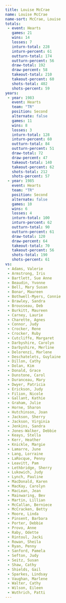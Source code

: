 ```yaml
---
title: Louise McCrae
name: Louise McCrae
name-sort: McCrae, Louise
totals:
 - event: Hearts
   games: 21
   wins: 14
   losses: 7
   inturn-total: 228
   inturn-percent: 61
   outturn-total: 174
   outturn-percent: 56
   draw-total: 192
   draw-percent: 58
   takeout-total: 210
   takeout-percent: 60
   shots-total: 402
   shots-percent: 59
years:
 - year: 1983
   event: Hearts
   team: "TR"
   position: Second
   alternate: false
   games: 11
   wins: 8
   losses: 3
   inturn-total: 128
   inturn-percent: 60
   outturn-total: 84
   outturn-percent: 51
   draw-total: 72
   draw-percent: 47
   takeout-total: 140
   takeout-percent: 62
   shots-total: 212
   shots-percent: 57
 - year: 1985
   event: Hearts
   team: "TR"
   position: Second
   alternate: false
   games: 10
   wins: 6
   losses: 4
   inturn-total: 100
   inturn-percent: 62
   outturn-total: 90
   outturn-percent: 61
   draw-total: 120
   draw-percent: 64
   takeout-total: 70
   takeout-percent: 56
   shots-total: 190
   shots-percent: 61
vs:
 - Adams, Valerie
 - Armstrong, Iris
 - Bartlett, Sue Anne
 - Beaudin, Yvonne
 - Bell, Mary Susan
 - Bonar, Maureen
 - Bothwell-Myers, Connie
 - Brawley, Sandra
 - Brousseau, Deb
 - Burkitt, Maureen
 - Carney, Laurie
 - Charette, Agnes
 - Connor, Judy
 - Crocker, Rene
 - Crocker, Ruby
 - Cutcliffe, Margaret
 - Darbyshire, Carolyn
 - Darbyshire, Merline
 - Delorenzi, Marlene
 - Deschatelets, Guylaine
 - Dillon, Cathy
 - Dolan, Kim
 - Donald, Grace
 - Dunstone, Carol
 - Duranceau, Mary
 - Dwyer, Patricia
 - Erickson, Judy
 - Filion, Nicole
 - Gallant, Kathie
 - Graham, Julie
 - Horne, Sharon
 - Hutchinson, Joan
 - Jackson, Sherry
 - Jackson, Virginia
 - Jenkins, Sandra
 - Jones-Walker, Debbie
 - Keays, Stella
 - Kerr, Heather
 - Knickle, Margie
 - Lamarre, June
 - Lang, Lorraine
 - LaRocque, Penny
 - Leavitt, Pam
 - Lethbridge, Sherry
 - Lukowich, Judy
 - Lynch, Pauline
 - MacDonald, Karen
 - MacKay, Carolyn
 - MacLean, Jean
 - Mainwaring, Bev
 - Martin, Lillian
 - McCallan, Berniece
 - McCracken, Betty
 - Moore, Linda
 - Pinsent, Barbara
 - Porter, Debbie
 - Provo, Anne
 - Raby, Odette
 - Rintoul, Jacki
 - Rowan, Sheila
 - Ryan, Penny
 - Sanford, Pamela
 - Sefton, Judy
 - Seitz, Susan
 - Shaw, Cathy
 - Shields, Gail
 - Sparkes, Lindsay
 - Vaughan, Marlene
 - Walter, Cathy
 - Wilson, Eileen
 - Wuthrich, Patti
---
```

